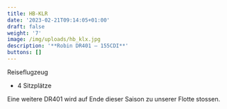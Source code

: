 ```yaml
---
title: HB-KLR
date: '2023-02-21T09:14:05+01:00'
draft: false
weight: '7'
image: /img/uploads/hb_klx.jpg
description: '**Robin DR401 – 155CDI**'
buttons: []
---
```

Reiseflugzeug

* 4 Sitzplätze


Eine weitere DR401 wird auf Ende dieser Saison zu unserer Flotte stossen.
